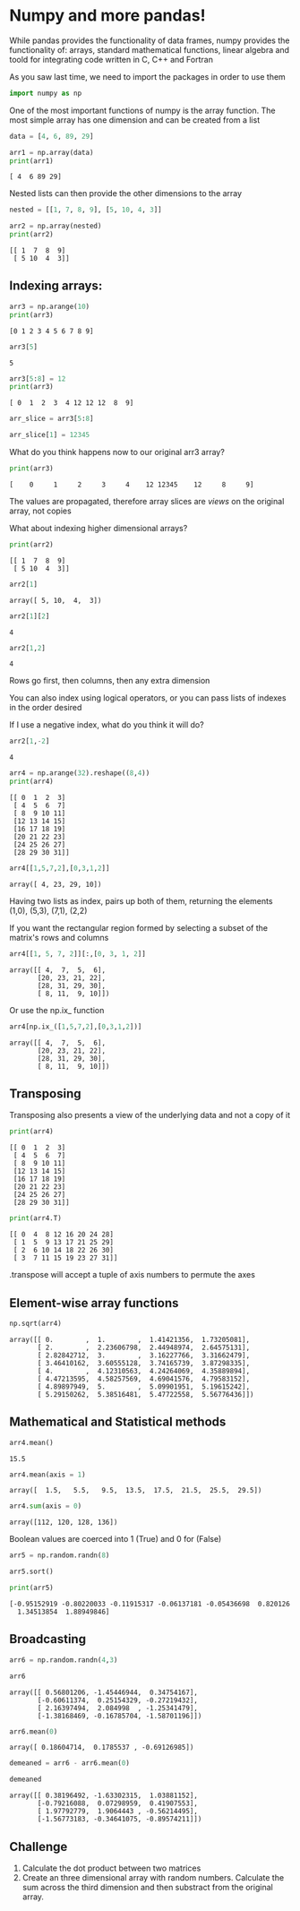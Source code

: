
# Numpy and more pandas!

While pandas provides the functionality of data frames, numpy provides the functionality of: arrays, standard mathematical functions, linear algebra and toold for integrating code written in C, C++ and Fortran

As you saw last time, we need to import the packages in order to use them


```python
import numpy as np
```

One of the most important functions of numpy is the array function. The most simple array has one dimension and can be created from a list


```python
data = [4, 6, 89, 29]
```


```python
arr1 = np.array(data)
print(arr1)
```

    [ 4  6 89 29]


Nested lists can then provide the other dimensions to the array


```python
nested = [[1, 7, 8, 9], [5, 10, 4, 3]]
```


```python
arr2 = np.array(nested)
print(arr2)
```

    [[ 1  7  8  9]
     [ 5 10  4  3]]


## Indexing arrays:


```python
arr3 = np.arange(10)
print(arr3)
```

    [0 1 2 3 4 5 6 7 8 9]



```python
arr3[5]
```




    5




```python
arr3[5:8] = 12
print(arr3)
```

    [ 0  1  2  3  4 12 12 12  8  9]



```python
arr_slice = arr3[5:8]
```


```python
arr_slice[1] = 12345
```

What do you think happens now to our original arr3 array?


```python
print(arr3)
```

    [    0     1     2     3     4    12 12345    12     8     9]


The values are propagated, therefore array slices are *views* on the original array, not copies

What about indexing higher dimensional arrays?


```python
print(arr2)
```

    [[ 1  7  8  9]
     [ 5 10  4  3]]



```python
arr2[1]
```




    array([ 5, 10,  4,  3])




```python
arr2[1][2]
```




    4




```python
arr2[1,2]
```




    4



Rows go first, then columns, then any extra dimension


You can also index using logical operators, or you can pass lists of indexes in the order desired

If I use a negative index, what do you think it will do?


```python
arr2[1,-2]
```




    4




```python
arr4 = np.arange(32).reshape((8,4))
print(arr4)
```

    [[ 0  1  2  3]
     [ 4  5  6  7]
     [ 8  9 10 11]
     [12 13 14 15]
     [16 17 18 19]
     [20 21 22 23]
     [24 25 26 27]
     [28 29 30 31]]



```python
arr4[[1,5,7,2],[0,3,1,2]]
```




    array([ 4, 23, 29, 10])



Having two lists as index, pairs up both of them, returning the elements (1,0), (5,3), (7,1), (2,2)

If you want the rectangular region formed by selecting a subset of the matrix's rows and columns


```python
arr4[[1, 5, 7, 2]][:,[0, 3, 1, 2]]
```




    array([[ 4,  7,  5,  6],
           [20, 23, 21, 22],
           [28, 31, 29, 30],
           [ 8, 11,  9, 10]])


Or use the np.ix_ function

```python
arr4[np.ix_([1,5,7,2],[0,3,1,2])]
```




    array([[ 4,  7,  5,  6],
           [20, 23, 21, 22],
           [28, 31, 29, 30],
           [ 8, 11,  9, 10]])



## Transposing 

Transposing also presents a view of the underlying data and not a copy of it


```python
print(arr4) 
```

    [[ 0  1  2  3]
     [ 4  5  6  7]
     [ 8  9 10 11]
     [12 13 14 15]
     [16 17 18 19]
     [20 21 22 23]
     [24 25 26 27]
     [28 29 30 31]]



```python
print(arr4.T)
```

    [[ 0  4  8 12 16 20 24 28]
     [ 1  5  9 13 17 21 25 29]
     [ 2  6 10 14 18 22 26 30]
     [ 3  7 11 15 19 23 27 31]]


.transpose will accept a tuple of axis numbers to permute the axes

## Element-wise array functions


```python
np.sqrt(arr4)
```




    array([[ 0.        ,  1.        ,  1.41421356,  1.73205081],
           [ 2.        ,  2.23606798,  2.44948974,  2.64575131],
           [ 2.82842712,  3.        ,  3.16227766,  3.31662479],
           [ 3.46410162,  3.60555128,  3.74165739,  3.87298335],
           [ 4.        ,  4.12310563,  4.24264069,  4.35889894],
           [ 4.47213595,  4.58257569,  4.69041576,  4.79583152],
           [ 4.89897949,  5.        ,  5.09901951,  5.19615242],
           [ 5.29150262,  5.38516481,  5.47722558,  5.56776436]])



## Mathematical and Statistical methods


```python
arr4.mean()
```




    15.5




```python
arr4.mean(axis = 1)
```




    array([  1.5,   5.5,   9.5,  13.5,  17.5,  21.5,  25.5,  29.5])




```python
arr4.sum(axis = 0)
```




    array([112, 120, 128, 136])



Boolean values are coerced into 1 (True) and 0 for (False)


```python
arr5 = np.random.randn(8)
```


```python
arr5.sort()
```


```python
print(arr5)
```

    [-0.95152919 -0.80220033 -0.11915317 -0.06137181 -0.05436698  0.820126
      1.34513854  1.88949846]


## Broadcasting


```python
arr6 = np.random.randn(4,3)
```


```python
arr6
```




    array([[ 0.56801206, -1.45446944,  0.34754167],
           [-0.60611374,  0.25154329, -0.27219432],
           [ 2.16397494,  2.084998  , -1.25341479],
           [-1.38168469, -0.16785704, -1.58701196]])




```python
arr6.mean(0)
```




    array([ 0.18604714,  0.1785537 , -0.69126985])




```python
demeaned = arr6 - arr6.mean(0)
```


```python
demeaned
```




    array([[ 0.38196492, -1.63302315,  1.03881152],
           [-0.79216088,  0.07298959,  0.41907553],
           [ 1.97792779,  1.9064443 , -0.56214495],
           [-1.56773183, -0.34641075, -0.89574211]])



## Challenge

1. Calculate the dot product between two matrices
2. Create an three dimensional array with random numbers. Calculate the sum across the third dimension and then substract from the original array.
